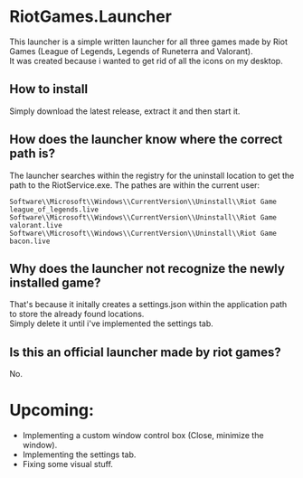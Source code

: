 # RiotGames.Launcher
This launcher is a simple written launcher for all three games made by Riot Games (League of Legends, Legends of Runeterra and Valorant).  
It was created because i wanted to get rid of all the icons on my desktop.

## How to install
Simply download the latest release, extract it and then start it.

## How does the launcher know where the correct path is?
The launcher searches within the registry for the uninstall location to get the path to the RiotService.exe.
The pathes are within the current user:
```
Software\\Microsoft\\Windows\\CurrentVersion\\Uninstall\\Riot Game league_of_legends.live  
Software\\Microsoft\\Windows\\CurrentVersion\\Uninstall\\Riot Game valorant.live  
Software\\Microsoft\\Windows\\CurrentVersion\\Uninstall\\Riot Game bacon.live  
```

## Why does the launcher not recognize the newly installed game?
That's because it initally creates a settings.json within the application path to store the already found locations.  
Simply delete it until i've implemented the settings tab.

## Is this an official launcher made by riot games?
No.


# Upcoming:
- Implementing a custom window control box (Close, minimize the window).
- Implementing the settings tab.
- Fixing some visual stuff.